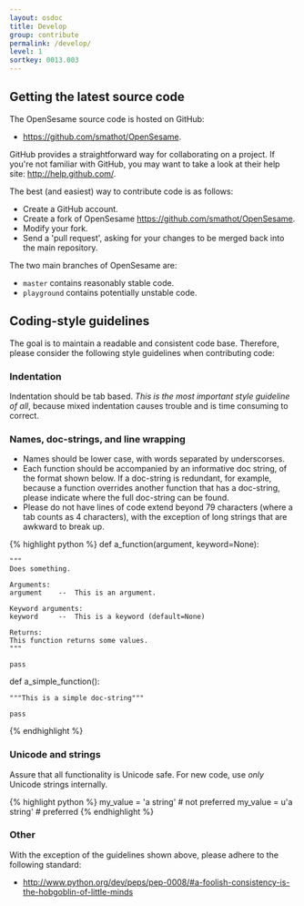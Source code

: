 ```yaml
---
layout: osdoc
title: Develop
group: contribute
permalink: /develop/
level: 1
sortkey: 0013.003
---
```


Getting the latest source code
------------------------------

The OpenSesame source code is hosted on GitHub:

- <https://github.com/smathot/OpenSesame>.

GitHub provides a straightforward way for collaborating on a project. If you're not familiar with GitHub, you may want to take a look at their help site: <http://help.github.com/>.

The best (and easiest) way to contribute code is as follows:

- Create a GitHub account.
- Create a fork of OpenSesame <https://github.com/smathot/OpenSesame>.
- Modify your fork.
- Send a 'pull request', asking for your changes to be merged back into the main repository.

The two main branches of OpenSesame are:

- `master` contains reasonably stable code.
- `playground` contains potentially unstable code.

Coding-style guidelines
-----------------------

The goal is to maintain a readable and consistent code base. Therefore, please consider the following style guidelines when contributing code:

### Indentation

Indentation should be tab based. *This is the most important style guideline of all*, because mixed indentation causes trouble and is time consuming to correct.

### Names, doc-strings, and line wrapping

- Names should be lower case, with words separated by underscorses.
- Each function should be accompanied by an informative doc string, of the format shown below. If a doc-string is redundant, for example, because a function overrides another function that has a doc-string, please indicate where the full doc-string can be found.
- Please do not have lines of code extend beyond 79 characters (where a tab counts as 4 characters), with the exception of long strings that are awkward to break up.

{% highlight python %}
def a_function(argument, keyword=None):

	"""
	Does something.
	
	Arguments:
	argument	--	This is an argument.
	
	Keyword arguments:
	keyword		--	This is a keyword (default=None)
	
	Returns:
	This function returns some values.
	"""
	
	pass
	
def a_simple_function():

	"""This is a simple doc-string"""
	
	pass
	
{% endhighlight %}

### Unicode and strings

Assure that all functionality is Unicode safe. For new code, use *only* Unicode strings internally.

{% highlight python %}
my_value = 'a string' # not preferred
my_value = u'a string' # preferred
{% endhighlight %}

### Other

With the exception of the guidelines shown above, please adhere to the following standard:

- <http://www.python.org/dev/peps/pep-0008/#a-foolish-consistency-is-the-hobgoblin-of-little-minds>